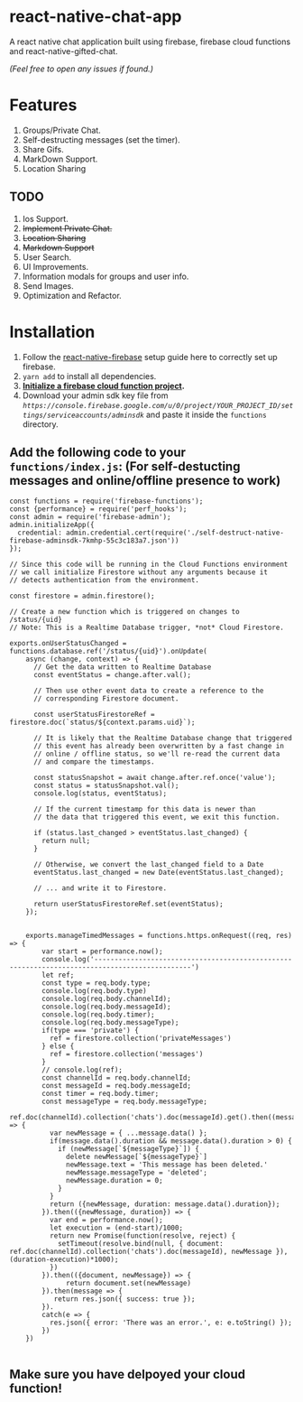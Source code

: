 # react-native-chat-app
A react native chat application built using firebase, firebase cloud functions and react-native-gifted-chat. 

*(Feel free to open any issues if found.)*

# Features

1. Groups/Private Chat.
2. Self-destructing messages (set the timer).
3. Share Gifs.
4. MarkDown Support.
5. Location Sharing

## TODO
1. Ios Support.
2. <del>Implement Private Chat.<del>
3. <del>Location Sharing<del>
4. <del>Markdown Support<del>
5. User Search.
6. UI Improvements.
7. Information modals for groups and user info.
8. Send Images.
9. Optimization and Refactor.

# Installation
1. Follow the [react-native-firebase](https://invertase.io/oss/react-native-firebase/quick-start/android-firebase-credentials) setup guide here to correctly set up firebase.
2. `yarn add` to install all dependencies.
3. **[Initialize a firebase cloud function project](https://firebase.google.com/docs/functions/get-started).**
4. Download your admin sdk key file from *`https://console.firebase.google.com/u/0/project/YOUR_PROJECT_ID/settings/serviceaccounts/adminsdk`* and paste it inside the `functions` directory.

## Add the following code to your `functions/index.js`: (For self-destucting messages and online/offline presence to work)

```
const functions = require('firebase-functions');
const {performance} = require('perf_hooks');
const admin = require('firebase-admin');
admin.initializeApp({
  credential: admin.credential.cert(require('./self-destruct-native-firebase-adminsdk-7kmhp-55c3c183a7.json'))
});

// Since this code will be running in the Cloud Functions environment
// we call initialize Firestore without any arguments because it
// detects authentication from the environment.

const firestore = admin.firestore();

// Create a new function which is triggered on changes to /status/{uid}
// Note: This is a Realtime Database trigger, *not* Cloud Firestore.

exports.onUserStatusChanged = functions.database.ref('/status/{uid}').onUpdate(
    async (change, context) => {
      // Get the data written to Realtime Database
      const eventStatus = change.after.val();

      // Then use other event data to create a reference to the
      // corresponding Firestore document.
      
      const userStatusFirestoreRef = firestore.doc(`status/${context.params.uid}`);

      // It is likely that the Realtime Database change that triggered
      // this event has already been overwritten by a fast change in
      // online / offline status, so we'll re-read the current data
      // and compare the timestamps.
      
      const statusSnapshot = await change.after.ref.once('value');
      const status = statusSnapshot.val();
      console.log(status, eventStatus);
      
      // If the current timestamp for this data is newer than
      // the data that triggered this event, we exit this function.
      
      if (status.last_changed > eventStatus.last_changed) {
        return null;
      }

      // Otherwise, we convert the last_changed field to a Date
      eventStatus.last_changed = new Date(eventStatus.last_changed);

      // ... and write it to Firestore.
      
      return userStatusFirestoreRef.set(eventStatus);
    });


    exports.manageTimedMessages = functions.https.onRequest((req, res) => {
        var start = performance.now();
        console.log('----------------------------------------------------------------------------------------------')
        let ref;
        const type = req.body.type;
        console.log(req.body.type)
        console.log(req.body.channelId);
        console.log(req.body.messageId);
        console.log(req.body.timer);
        console.log(req.body.messageType);
        if(type === 'private') {
          ref = firestore.collection('privateMessages')
        } else {
          ref = firestore.collection('messages')
        }
        // console.log(ref);
        const channelId = req.body.channelId;
        const messageId = req.body.messageId;
        const timer = req.body.timer;
        const messageType = req.body.messageType;
        ref.doc(channelId).collection('chats').doc(messageId).get().then((message) => {
          var newMessage = { ...message.data() };
          if(message.data().duration && message.data().duration > 0) {
            if (newMessage[`${messageType}`]) {
              delete newMessage[`${messageType}`]
              newMessage.text = 'This message has been deleted.'
              newMessage.messageType = 'deleted';
              newMessage.duration = 0;
            }
          } 
          return ({newMessage, duration: message.data().duration});
        }).then(({newMessage, duration}) => {
          var end = performance.now();
          let execution = (end-start)/1000;
          return new Promise(function(resolve, reject) {
            setTimeout(resolve.bind(null, { document: ref.doc(channelId).collection('chats').doc(messageId), newMessage }), (duration-execution)*1000);
          })
        }).then(({document, newMessage}) => {
              return document.set(newMessage)
        }).then(message => {
           return res.json({ success: true });
        }).
        catch(e => {
          res.json({ error: 'There was an error.', e: e.toString() });
        })
    })
    
```
## Make sure you have delpoyed your cloud function!
